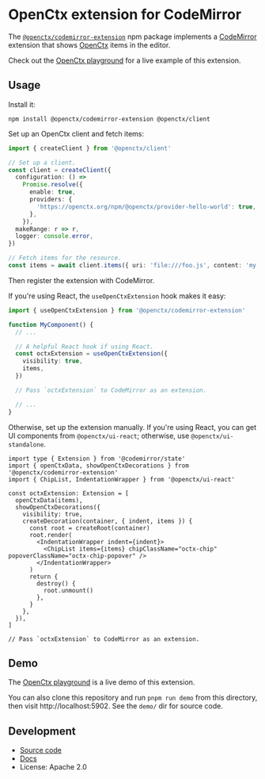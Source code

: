 # OpenCtx extension for CodeMirror

The [`@openctx/codemirror-extension`](https://www.npmjs.com/package/@openctx/codemirror-extension) npm package implements a [CodeMirror](https://codemirror.net/) extension that shows [OpenCtx](https://openctx.org) items in the editor.

Check out the [OpenCtx playground](https://openctx.org/playground) for a live example of this extension.

## Usage

Install it:

```shell
npm install @openctx/codemirror-extension @openctx/client
```

Set up an OpenCtx client and fetch items:

```typescript
import { createClient } from '@openctx/client'

// Set up a client.
const client = createClient({
  configuration: () =>
    Promise.resolve({
      enable: true,
      providers: {
        'https://openctx.org/npm/@openctx/provider-hello-world': true,
      },
    }),
  makeRange: r => r,
  logger: console.error,
})

// Fetch items for the resource.
const items = await client.items({ uri: 'file:///foo.js', content: 'my file\nhello\nworld' })
```

Then register the extension with CodeMirror.

If you're using React, the `useOpenCtxExtension` hook makes it easy:

```typescript
import { useOpenCtxExtension } from '@openctx/codemirror-extension'

function MyComponent() {
  // ...

  // A helpful React hook if using React.
  const octxExtension = useOpenCtxExtension({
    visibility: true,
    items,
  })

  // Pass `octxExtension` to CodeMirror as an extension.

  // ...
}
```

Otherwise, set up the extension manually. If you're using React, you can get UI components from `@openctx/ui-react`; otherwise, use `@openctx/ui-standalone`.

```tsx
import type { Extension } from '@codemirror/state'
import { openCtxData, showOpenCtxDecorations } from '@openctx/codemirror-extension'
import { ChipList, IndentationWrapper } from '@openctx/ui-react'

const octxExtension: Extension = [
  openCtxData(items),
  showOpenCtxDecorations({
    visibility: true,
    createDecoration(container, { indent, items }) {
      const root = createRoot(container)
      root.render(
        <IndentationWrapper indent={indent}>
          <ChipList items={items} chipClassName="octx-chip" popoverClassName="octx-chip-popover" />
        </IndentationWrapper>
      )
      return {
        destroy() {
          root.unmount()
        },
      }
    },
  }),
]

// Pass `octxExtension` to CodeMirror as an extension.
```

## Demo

The [OpenCtx playground](https://openctx.org/playground) is a live demo of this extension.

You can also clone this repository and run `pnpm run demo` from this directory, then visit http://localhost:5902. See the `demo/` dir for source code.

## Development

- [Source code](https://sourcegraph.com/github.com/sourcegraph/openctx/-/tree/client/codemirror)
- [Docs](https://openctx.org/docs/clients/codemirror)
- License: Apache 2.0
